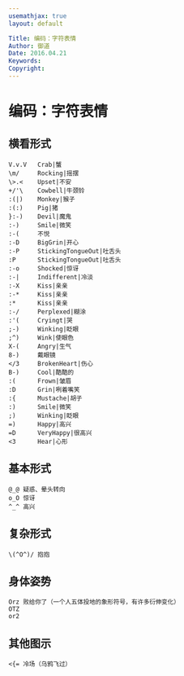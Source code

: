 ```yaml
---
usemathjax: true
layout: default

Title: 编码：字符表情
Author: 御道
Date: 2016.04.21
Keywords:
Copyright:
---
```


# 编码：字符表情

## 横看形式

    V.v.V   Crab|蟹
    \m/     Rocking|摇摆
    \>.<    Upset|不安
    +/'\    Cowbell|牛颈铃
    :(|)    Monkey|猴子
    :(:)    Pig|猪
    }:-)    Devil|魔鬼
    :-)     Smile|微笑
    :-(     不悦
    :-D     BigGrin|开心
    :-P     StickingTongueOut|吐舌头
    :P      StickingTongueOut|吐舌头
    :-o     Shocked|惊讶
    :-|     Indifferent|冷淡
    :-X     Kiss|亲亲
    :-*     Kiss|亲亲
    :*      Kiss|亲亲
    :-/     Perplexed|糊涂
    :'(     Cryingt|哭
    ;-)     Winking|眨眼
    ;^)     Wink|使眼色
    X-(     Angry|生气
    8-)     戴眼镜
    </3     BrokenHeart|伤心
    B-)     Cool|酷酷的
    :(      Frown|皱眉
    :D      Grin|咧着嘴笑
    :{      Mustache|胡子
    :)      Smile|微笑
    ;)      Winking|眨眼
    =)      Happy|高兴
    =D      VeryHappy|很高兴
    <3      Hear|心形

## 基本形式

    @_@ 疑惑、晕头转向
    o_O 惊讶
    ^_^ 高兴

## 复杂形式

    \(^O^)/ 抱抱

## 身体姿势

    Orz 败给你了（一个人五体投地的象形符号，有许多衍伸变化）
    OTZ
    or2

## 其他图示

    <{= 冷场（乌鸦飞过）
